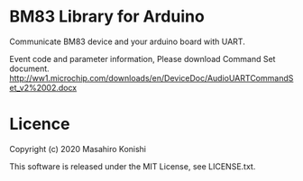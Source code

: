 # BM83 Library for Arduino
Communicate BM83 device and your arduino board with UART.  


Event code and parameter information, Please download Command Set document.  
http://ww1.microchip.com/downloads/en/DeviceDoc/AudioUARTCommandSet_v2%2002.docx


# Licence 
Copyright (c) 2020 Masahiro Konishi

This software is released under the MIT License, see LICENSE.txt.

